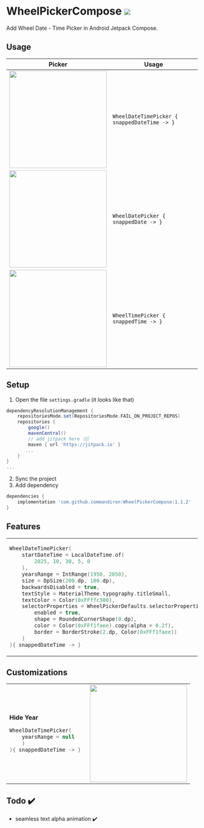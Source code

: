 # WheelPickerCompose [![](https://jitpack.io/v/commandiron/WheelPickerCompose.svg)](https://jitpack.io/#commandiron/WheelPickerCompose)

Add Wheel Date - Time Picker in Android Jetpack Compose.

## Usage
|Picker|Usage|
|------|-----|
|<img src="https://user-images.githubusercontent.com/50905347/201921058-82c7813d-b9c4-448c-a296-62465845152d.gif" width="256" height="256">|```WheelDateTimePicker { snappedDateTime -> }```|
|<img src="https://user-images.githubusercontent.com/50905347/201921069-14a8410b-5952-4130-80b0-71f9ca286a93.gif" width="256" height="256">|```WheelDatePicker { snappedDate -> }```|
|<img src="https://user-images.githubusercontent.com/50905347/201921066-b94b9fcd-c447-4b01-833f-03600e20ed44.gif" width="256" height="256">|```WheelTimePicker { snappedTime -> }```|


## Setup
1. Open the file `settings.gradle` (it looks like that)
```groovy
dependencyResolutionManagement {
    repositoriesMode.set(RepositoriesMode.FAIL_ON_PROJECT_REPOS)
    repositories {
        google()
        mavenCentral()
        // add jitpack here 👇🏽
        maven { url 'https://jitpack.io' }
       ...
    }
} 
...
```
2. Sync the project
3. Add dependency
```groovy
dependencies {
    implementation 'com.github.commandiron:WheelPickerCompose:1.1.2'
}
```

## Features

<table>
<tr>
<td>
            
```kotlin  
WheelDateTimePicker(
    startDateTime = LocalDateTime.of(
        2025, 10, 30, 5, 0
    ),
    yearsRange = IntRange(1950, 2050),
    size = DpSize(200.dp, 100.dp),
    backwardsDisabled = true,
    textStyle = MaterialTheme.typography.titleSmall,
    textColor = Color(0xFFffc300),
    selectorProperties = WheelPickerDefaults.selectorProperties(
        enabled = true,
        shape = RoundedCornerShape(0.dp),
        color = Color(0xFFf1faee).copy(alpha = 0.2f),
        border = BorderStroke(2.dp, Color(0xFFf1faee))
    )
){ snappedDateTime -> }
```
</td>
<td>  
    
<img src="https://user-images.githubusercontent.com/50905347/201922097-86422287-cbd7-40ab-bf3c-5e0475828976.gif" width="256" height="256">
    
</td>
</tr>
</table>

## Customizations 

<table>
<tr>
<td> 

**Hide Year**
    
```kotlin  
WheelDateTimePicker(
    yearsRange = null   
    )
){ snappedDateTime -> }
```

</td>
<td>  
    
<img src="https://user-images.githubusercontent.com/740393/203359785-b689933e-1230-4522-8f77-ff9ea1c6a606.png" width="256" height="256">


</td>
</tr>
</table>

## Todo ✔️
   * seamless text alpha animation ✔️
